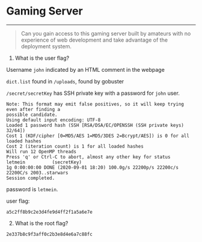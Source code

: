 # Gaming Server



-------------------------------

> Can you gain access to this gaming server built by amateurs with no experience of web development and take advantage of the deployment system.

1. What is the user flag?

Username `john` indicated by an HTML comment in the webpage

`dict.list` found in `/uploads`, found by gobuster

`/secret/secretKey` has SSH private key with a password for `john` user.


```
Note: This format may emit false positives, so it will keep trying even after finding a
possible candidate.
Using default input encoding: UTF-8
Loaded 1 password hash (SSH [RSA/DSA/EC/OPENSSH (SSH private keys) 32/64])
Cost 1 (KDF/cipher [0=MD5/AES 1=MD5/3DES 2=Bcrypt/AES]) is 0 for all loaded hashes
Cost 2 (iteration count) is 1 for all loaded hashes
Will run 12 OpenMP threads
Press 'q' or Ctrl-C to abort, almost any other key for status
letmein          (secretKey)
1g 0:00:00:00 DONE (2020-09-01 18:20) 100.0g/s 22200p/s 22200c/s 22200C/s 2003..starwars
Session completed. 
```

password is `letmein`.


user flag:

```
a5c2ff8b9c2e3d4fe9d4ff2f1a5a6e7e
```


2. What is the root flag?

```
2e337b8c9f3aff0c2b3e8d4e6a7c88fc
```